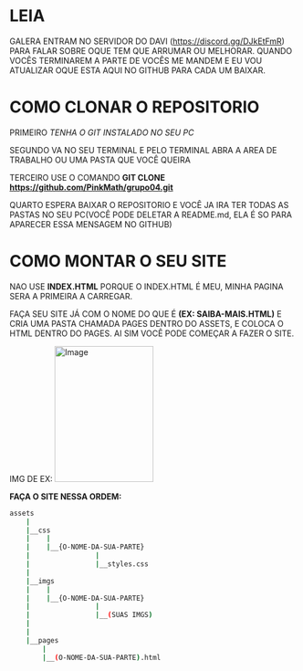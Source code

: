 # LEIA

GALERA ENTRAM NO SERVIDOR DO DAVI (https://discord.gg/DJkEtFmR) PARA FALAR SOBRE OQUE TEM QUE ARRUMAR OU MELHORAR.
QUANDO VOCÊS TERMINAREM A PARTE DE VOCÊS ME MANDEM E EU VOU ATUALIZAR OQUE ESTA AQUI NO GITHUB PARA CADA UM BAIXAR.

# COMO CLONAR O REPOSITORIO

PRIMEIRO *TENHA O GIT INSTALADO NO SEU PC*

SEGUNDO VA NO SEU TERMINAL E PELO TERMINAL ABRA A AREA DE TRABALHO OU UMA PASTA QUE VOCÊ QUEIRA

TERCEIRO USE O COMANDO **GIT CLONE https://github.com/PinkMath/grupo04.git**

QUARTO ESPERA BAIXAR O REPOSITORIO E VOCÊ JA IRA TER TODAS AS PASTAS NO SEU PC(VOCÊ PODE DELETAR A README.md, ELA É SO PARA APARECER ESSA MENSAGEM NO GITHUB)

# COMO MONTAR O SEU SITE

NAO USE **INDEX.HTML** PORQUE O INDEX.HTML É MEU, MINHA PAGINA SERA A PRIMEIRA A CARREGAR.

FAÇA SEU SITE JÁ COM O NOME DO QUE É **(EX: SAIBA-MAIS.HTML)** E CRIA UMA PASTA CHAMADA PAGES DENTRO DO ASSETS, E COLOCA O HTML DENTRO DO PAGES. AI SIM VOCÊ PODE COMEÇAR A FAZER O SITE.

IMG DE EX:
<img width="173" height="238" alt="Image" src="https://github.com/user-attachments/assets/c3e07c9b-0e61-4a53-9118-d20bf5086d95" />


**FAÇA O SITE NESSA ORDEM:**

```bash
assets
    |
    |__css
    |    |
    |    |__{O-NOME-DA-SUA-PARTE}
    |                |
    |                |__styles.css
    |
    |__imgs
    |    |
    |    |__{O-NOME-DA-SUA-PARTE}
    |                |
    |                |__(SUAS IMGS)
    |
    |
    |__pages
        |
        |__(O-NOME-DA-SUA-PARTE).html
```
